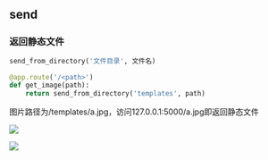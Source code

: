 <!--
 * @Description: 
 * @Version: 1.0
 * @Author: DaLao
 * @Email: dalao_li@163.com
 * @Date: 2021-11-13 19:15:39
 * @LastEditors: DaLao
 * @LastEditTime: 2022-02-06 23:24:28
-->

## send


### 返回静态文件

```py
send_from_directory('文件目录', 文件名)
```

```py
@app.route('/<path>')
def get_image(path):
    return send_from_directory('templates', path)
```

图片路径为/templates/a.jpg，访问127.0.0.1:5000/a.jpg即返回静态文件

![](https://cdn.hurra.ltd/img/20211113191621.png)


![](https://cdn.hurra.ltd/img/20211113191826.png)
